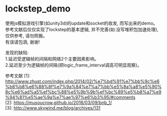 # lockstep_demo  
使用js模拟游戏引擎(如unity3d)的update和socket的收发, 而写出来的demo。  
参考文献后仅仅实现了lockstep的基本逻辑, 并不完善(如:没写堆积包加速处理), 仅供参考, 请勿照搬。  
有误请包涵, 谢谢!  
  
发现的缺陷:   
    1.延迟受逻辑帧的间隔和网络2个主要因素影响。  
    2.延迟至少为逻辑帧的间隔(把logic_frame_interval调高可明显观察)。  
    


参考文献
[1]: http://www.zhust.com/index.php/2014/02/%e7%bd%91%e7%bb%9c%e6%b8%b8%e6%88%8f%e7%9a%84%e7%a7%bb%e5%8a%a8%e5%90%8c%e6%ad%a5%ef%bc%88%e5%9b%9b%ef%bc%89%e5%b8%a7%e9%94%81%e5%ae%9a%e7%ae%97%e6%b3%95/#comments  
[2]: https://musoucrow.github.io/2018/03/09/bnb_1/  
[3]: http://www.skywind.me/blog/archives/131  